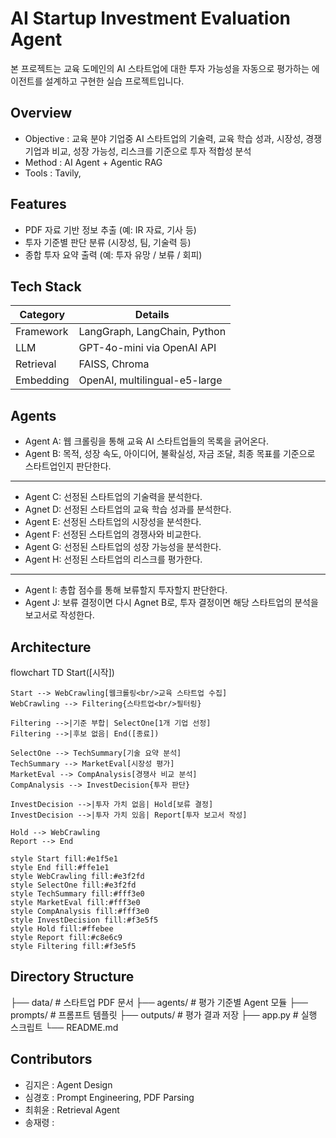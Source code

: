 ﻿# AI Startup Investment Evaluation Agent
본 프로젝트는 교육 도메인의 AI 스타트업에 대한 투자 가능성을 자동으로 평가하는 에이전트를 설계하고 구현한 실습 프로젝트입니다.

## Overview

- Objective : 교육 분야 기업중 AI 스타트업의 기술력, 교육 학습 성과, 시장성, 경쟁 기업과 비교, 성장 가능성, 리스크를 기준으로 투자 적합성 분석
- Method : AI Agent + Agentic RAG 
- Tools : Tavily, 

## Features

- PDF 자료 기반 정보 추출 (예: IR 자료, 기사 등)
- 투자 기준별 판단 분류 (시장성, 팀, 기술력 등)
- 종합 투자 요약 출력 (예: 투자 유망 / 보류 / 회피)

## Tech Stack 

| Category   | Details                      |
|------------|------------------------------|
| Framework  | LangGraph, LangChain, Python |
| LLM        | GPT-4o-mini via OpenAI API   |
| Retrieval  | FAISS, Chroma                |
| Embedding  | OpenAI, multilingual-e5-large|

## Agents
 
- Agent A: 웹 크롤링을 통해 교육 AI 스타트업들의 목록을 긁어온다.
- Agent B: 목적, 성장 속도, 아이디어, 불확실성, 자금 조달, 최종 목표를 기준으로 스타트업인지 판단한다.
-------------------------------------------------
- Agent C: 선정된 스타트업의 기술력을 분석한다.
- Agnet D: 선정된 스타트업의 교육 학습 성과를 분석한다.
- Agent E: 선정된 스타트업의 시장성을 분석한다.
- Agent F: 선정된 스타트업의 경쟁사와 비교한다.
- Agent G: 선정된 스타트업의 성장 가능성을 분석한다.
- Agent H: 선정된 스타트업의 리스크를 평가한다.
--------------------------------------------------
- Agent I: 총합 점수를 통해 보류할지 투자할지 판단한다.
- Agent J: 보류 결정이면 다시 Agnet B로, 투자 결정이면 해당 스타트업의 분석을 보고서로 작성한다.

## Architecture
flowchart TD
    Start([시작])
    
    Start --> WebCrawling[웹크롤링<br/>교육 스타트업 수집]
    WebCrawling --> Filtering{스타트업<br/>필터링}
    
    Filtering -->|기준 부합| SelectOne[1개 기업 선정]
    Filtering -->|후보 없음| End([종료])
    
    SelectOne --> TechSummary[기술 요약 분석]
    TechSummary --> MarketEval[시장성 평가]
    MarketEval --> CompAnalysis[경쟁사 비교 분석]
    CompAnalysis --> InvestDecision{투자 판단}
    
    InvestDecision -->|투자 가치 없음| Hold[보류 결정]
    InvestDecision -->|투자 가치 있음| Report[투자 보고서 작성]
    
    Hold --> WebCrawling
    Report --> End
    
    style Start fill:#e1f5e1
    style End fill:#ffe1e1
    style WebCrawling fill:#e3f2fd
    style SelectOne fill:#e3f2fd
    style TechSummary fill:#fff3e0
    style MarketEval fill:#fff3e0
    style CompAnalysis fill:#fff3e0
    style InvestDecision fill:#f3e5f5
    style Hold fill:#ffebee
    style Report fill:#c8e6c9
    style Filtering fill:#f3e5f5

## Directory Structure
├── data/                  # 스타트업 PDF 문서
├── agents/                # 평가 기준별 Agent 모듈
├── prompts/               # 프롬프트 템플릿
├── outputs/               # 평가 결과 저장
├── app.py                 # 실행 스크립트
└── README.md

## Contributors 
- 김지은 : Agent Design 
- 심경호 : Prompt Engineering, PDF Parsing
- 최휘윤 : Retrieval Agent
- 송재령 :

